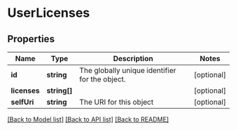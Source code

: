 # UserLicenses

## Properties
Name | Type | Description | Notes
------------ | ------------- | ------------- | -------------
**id** | **string** | The globally unique identifier for the object. | [optional] 
**licenses** | **string[]** |  | [optional] 
**selfUri** | **string** | The URI for this object | [optional] 

[[Back to Model list]](../README.md#documentation-for-models) [[Back to API list]](../README.md#documentation-for-api-endpoints) [[Back to README]](../README.md)


